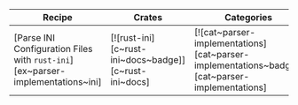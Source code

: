 | Recipe | Crates | Categories |
|--------|--------|------------|
| [Parse INI Configuration Files with `rust-ini`][ex~parser-implementations~ini] | [![rust-ini][c~rust-ini~docs~badge]][c~rust-ini~docs] | [![cat~parser-implementations][cat~parser-implementations~badge]][cat~parser-implementations] |
